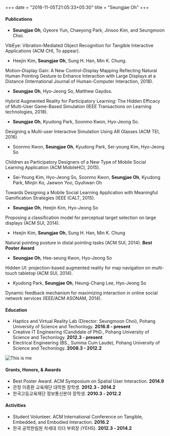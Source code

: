 +++ 
date = "2016-11-05T21:05:33+05:30" 
title = "Seungjae Oh" 
+++

#### Publications

* **Seungjae Oh**, Gyeore Yun, Chaeyong Park, Jinsoo Kim, and Seungmoon Choi.

VibEye: Vibration-Mediated Object Recognition for Tangible Interactive Applications (ACM CHI, To appear). 

* Heejin Kim, **Seungjae Oh**, Sung H. Han, Min K. Chung. 

Motion–Display Gain: A New Control–Display Mapping Reflecting Natural Human Pointing Gesture to Enhance Interaction with Large Displays at a Distance (International Journal of Human-Computer Interaction, 2018). 

* **Seungjae Oh**, Hyo-Jeong So, Matthew Gaydos.

Hybrid Augmented Reality for Participatory Learning: The Hidden Efficacy of Multi-User Game-Based Simulation (IEEE Transactions on Learning technologies, 2018). 

* **Seungjae Oh**, Kyudong Park, Soonmo Kwon, Hyo-Jeong So.

Designing a Multi-user Interactive Simulation Using AR Glasses (ACM TEI, 2016). 

* Soonmo Kwon, **Seungjae Oh**, Kyudong Park, Sei-young Kim, Hyo-Jeong So

Children as Participatory Designers of a New Type of Mobile Social Learning Application (ACM MobileHCI, 2015).

* Sei-Young Kim, Hyo-Jeong So, Soonmo Kwon, **Seungjae Oh**, Kyudong Park, Minjin Ko, Jaewon Yoo, Gyuhwan Oh

Towards Designing a Mobile Social Learning Application with Meaningful Gamification Strategies (IEEE ICALT, 2015).

* **Seungjae Oh**, Heejin Kim, Hyo-Jeong So

Proposing a classification model for perceptual target selection on large displays (ACM SUI, 2014).

* Heejin Kim, **Seungjae Oh**, Sung H. Han, Min K. Chung

Natural pointing posture in distal pointing tasks (ACM SUI, 2014). **Best Poster Award**

* **Seungjae Oh**, Hee-seung Kwon, Hyo-Jeong So

Hidden UI: projection-based augmented reality for map navigation on multi-touch tabletop (ACM SUI, 2014).

* Kyudong Park, **Seungjae Oh**, Heung-Chang Lee, Hyo-Jeong So

Dynamic feedback mechanism for maximizing interaction in online social network services (IEEE/ACM ASONAM, 2014).



#### Education

* Haptics and Virtual Reality Lab (Director: Seungmoon Choi), Pohang University of Science and Techonlogy. **2016.8 - present**
* Creative IT Engineering (Candidate of PhD., Pohang University of Science and Techonlogy. **2012.3 - present**
* Electrical Engineering (BS., Summa Cum Laude), Pohang University of Science and Techonlogy. **2008.3 - 2012.2**

![This is me][1]

#### Grants, Honors, & Awards
* Best Poster Award. ACM Symposium on Spatial User Interaction. **2014.9**
* 관정 이종환 교육재단 대학원 장학생. **2012.3 - 2014.2**
* 한국고등교육재단 정보통신분야 장학생. **2010.3 - 2012.2**

#### Activities
* Student Volunteer. ACM International Conference on Tangible, Embedded, and Embodied Interaction. **2016.2**
* 한국 공학한림원 차세대 리더 부회장 (YEHS). **2012.3 - 2014.2**


[1]: /img/seungjae.jpg
